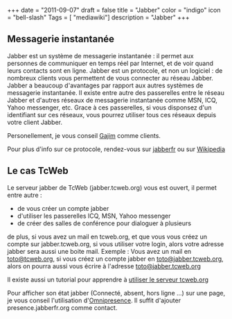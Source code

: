 +++
date = "2011-09-07"
draft = false
title = "Jabber"
color = "indigo"
icon = "bell-slash"
Tags = [ "mediawiki"]
description = "Jabber"
+++

Messagerie instantanée
----------------------

Jabber est un système de messagerie instantanée : il permet aux
personnes de communiquer en temps réel par Internet, et de voir quand
leurs contacts sont en ligne. Jabber est un protocole, et non un
logiciel : de nombreux clients vous permettent de vous connecter au
réseau Jabber. Jabber a beaucoup d'avantages par rapport aux autres
systèmes de messagerie instantanée. Il existe entre autre des
passerelles entre le réseau Jabber et d'autres réseaux de messagerie
instantanée comme MSN, ICQ, Yahoo messenger, etc. Grace à ces
passerelles, si vous disponsez d'un identifiant sur ces réseaux, vous
pourrez utiliser tous ces réseaux depuis votre client Jabber.

Personellement, je vous conseil [Gajim](Gajim "wikilink") comme clients.

Pour plus d'info sur ce protocole, rendez-vous sur
[jabberfr](http://www.jabberfr.org/) ou sur
[Wikipedia](WikiPedia:/wiki/jabber)

Le cas TcWeb
------------

Le serveur jabber de TcWeb (jabber.tcweb.org) vous est ouvert, il permet
entre autre :

-   de vous créer un compte jabber
-   d'utiliser les passerelles ICQ, MSN, Yahoo messenger
-   de créer des salles de conférence pour dialoguer à plusieurs

de plus, si vous avez un mail en tcweb.org, et que vous vous créez un
compte sur jabber.tcweb.org, si vous utiliser votre login, alors votre
adresse jabber sera aussi une boite mail. Exemple : Vous avez un mail en
toto@tcweb.org, si vous créez un compte jabber en toto@jabber.tcweb.org,
alors on pourra aussi vous écrire à l'adresse toto@jabber.tcweb.org

Il existe aussi un tutorial pour apprendre à [utiliser le serveur
tcweb.org](/wiki/jabber-sur-tcweb)

Pour afficher son état jabber (Connecté, absent, hors ligne ...) sur une
page, je vous conseil l'utilisation
d'[Omnipresence](http://presence.jabberfr.org/). Il suffit d'ajouter
presence.jabberfr.org comme contact.
